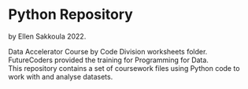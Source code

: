 # Python Repository 
by Ellen Sakkoula 2022.

Data Accelerator Course by Code Division worksheets folder.<br> 
FutureCoders provided the training for Programming for Data.<br>
This repository contains a set of coursework files using Python code to work with and analyse datasets.
